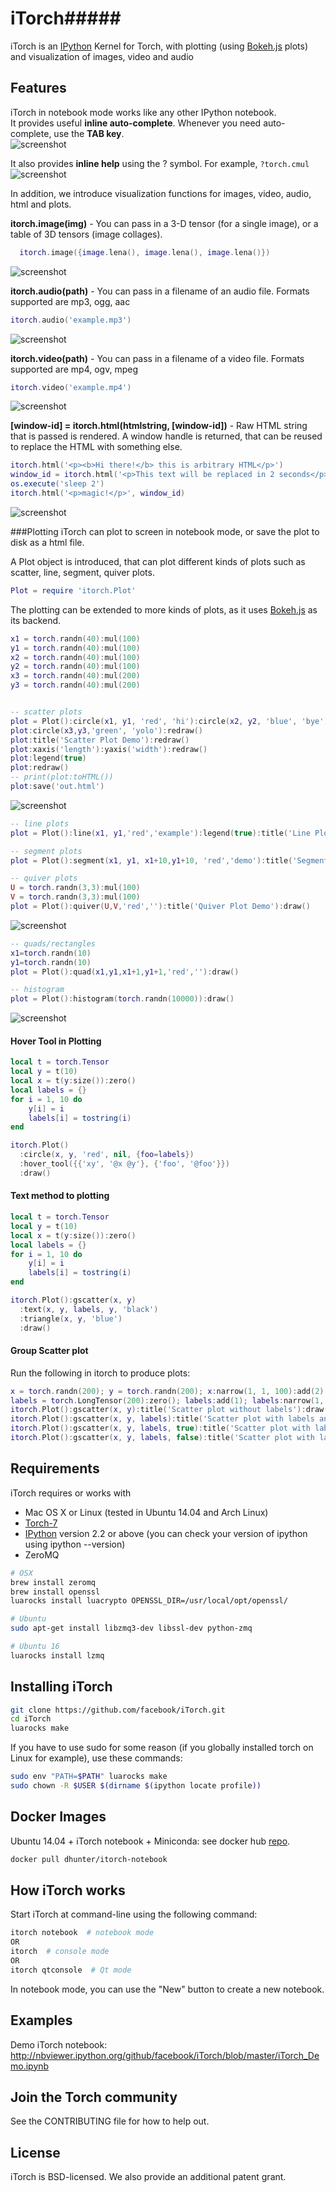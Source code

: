 # iTorch#####
iTorch is an [IPython](http://ipython.org) Kernel for Torch, with plotting (using [Bokeh.js](http://bokeh.pydata.org/docs/gallery.html) plots) and visualization of images, video and audio

## Features
iTorch in notebook mode works like any other IPython notebook.  
It provides useful **inline auto-complete**. Whenever you need auto-complete, use the **TAB key**.  
![screenshot](screenshots/autocomplete.png "")

It also provides **inline help** using the ? symbol.
For example, `?torch.cmul`
![screenshot](screenshots/help.png "")

In addition, we introduce visualization functions for images, video, audio, html and plots.

**itorch.image(img)** - You can pass in a 3-D tensor (for a single image), or a table of 3D tensors (image collages).
```lua
  itorch.image({image.lena(), image.lena(), image.lena()})
```
![screenshot](screenshots/image.png "")

**itorch.audio(path)** - You can pass in a filename of an audio file. Formats supported are mp3, ogg, aac
```lua
itorch.audio('example.mp3')
```
![screenshot](screenshots/audio.png "")

**itorch.video(path)** - You can pass in a filename of a video file. Formats supported are mp4, ogv, mpeg
```lua
itorch.video('example.mp4')
```
![screenshot](screenshots/video.png "")

**[window-id] = itorch.html(htmlstring, [window-id])** - Raw HTML string that is passed is rendered. A window handle is returned, that can be reused to replace the HTML with something else.
```lua
itorch.html('<p><b>Hi there!</b> this is arbitrary HTML</p>')
window_id = itorch.html('<p>This text will be replaced in 2 seconds</p>')
os.execute('sleep 2')
itorch.html('<p>magic!</p>', window_id)
```
![screenshot](screenshots/html.png "")

###Plotting
iTorch can plot to screen in notebook mode, or save the plot to disk as a html file.

A Plot object is introduced, that can plot different kinds of plots such as scatter, line, segment, quiver plots.  
```lua
Plot = require 'itorch.Plot'
```
The plotting can be extended to more kinds of plots, as it uses [Bokeh.js](http://bokeh.pydata.org/en/latest/docs/dev_guide/bokehjs.html) as its backend.
```lua
x1 = torch.randn(40):mul(100)
y1 = torch.randn(40):mul(100)
x2 = torch.randn(40):mul(100)
y2 = torch.randn(40):mul(100)
x3 = torch.randn(40):mul(200)
y3 = torch.randn(40):mul(200)


-- scatter plots
plot = Plot():circle(x1, y1, 'red', 'hi'):circle(x2, y2, 'blue', 'bye'):draw()
plot:circle(x3,y3,'green', 'yolo'):redraw()
plot:title('Scatter Plot Demo'):redraw()
plot:xaxis('length'):yaxis('width'):redraw()
plot:legend(true)
plot:redraw()
-- print(plot:toHTML())
plot:save('out.html')
```
![screenshot](screenshots/scatter.png "")

```lua
-- line plots
plot = Plot():line(x1, y1,'red','example'):legend(true):title('Line Plot Demo'):draw()
```

```lua
-- segment plots
plot = Plot():segment(x1, y1, x1+10,y1+10, 'red','demo'):title('Segment Plot Demo'):draw()
```

```lua
-- quiver plots
U = torch.randn(3,3):mul(100)
V = torch.randn(3,3):mul(100)
plot = Plot():quiver(U,V,'red',''):title('Quiver Plot Demo'):draw()
```
![screenshot](screenshots/quiver.png "")

```lua
-- quads/rectangles
x1=torch.randn(10)
y1=torch.randn(10)
plot = Plot():quad(x1,y1,x1+1,y1+1,'red',''):draw()
```

```lua
-- histogram
plot = Plot():histogram(torch.randn(10000)):draw()
```
![screenshot](screenshots/hist.png "")

#### Hover Tool in Plotting
```lua
local t = torch.Tensor
local y = t(10)
local x = t(y:size()):zero()
local labels = {}
for i = 1, 10 do
    y[i] = i
	labels[i] = tostring(i)
end

itorch.Plot()
  :circle(x, y, 'red', nil, {foo=labels})
  :hover_tool({{'xy', '@x @y'}, {'foo', '@foo'}})
  :draw()
```

#### Text method to plotting
```lua
local t = torch.Tensor
local y = t(10)
local x = t(y:size()):zero()
local labels = {}
for i = 1, 10 do
    y[i] = i
	labels[i] = tostring(i)
end

itorch.Plot():gscatter(x, y)
  :text(x, y, labels, y, 'black')
  :triangle(x, y, 'blue')
  :draw()
```

#### Group Scatter plot
Run the following in itorch to produce plots:
```lua
x = torch.randn(200); y = torch.randn(200); x:narrow(1, 1, 100):add(2);
labels = torch.LongTensor(200):zero(); labels:add(1); labels:narrow(1, 1, 100):add(1)
itorch.Plot():gscatter(x, y):title('Scatter plot without labels'):draw()
itorch.Plot():gscatter(x, y, labels):title('Scatter plot with labels and legend #1'):legend(true):draw()
itorch.Plot():gscatter(x, y, labels, true):title('Scatter plot with labels and legend #2'):draw()
itorch.Plot():gscatter(x, y, labels, false):title('Scatter plot with labels and no legend'):draw()
```

## Requirements
iTorch requires or works with
* Mac OS X or Linux (tested in Ubuntu 14.04 and Arch Linux)
* [Torch-7](https://github.com/torch/torch7/wiki/Cheatsheet#installing-and-running-torch)
* [IPython](http://ipython.org/install.html) version 2.2 or above (you can check your version of ipython using ipython --version)
* ZeroMQ
```bash
# OSX
brew install zeromq
brew install openssl
luarocks install luacrypto OPENSSL_DIR=/usr/local/opt/openssl/

# Ubuntu
sudo apt-get install libzmq3-dev libssl-dev python-zmq

# Ubuntu 16
luarocks install lzmq
```

## Installing iTorch
```bash
git clone https://github.com/facebook/iTorch.git
cd iTorch
luarocks make 
```

If you have to use sudo for some reason (if you globally installed torch on Linux for example), use these commands:
```bash
sudo env "PATH=$PATH" luarocks make
sudo chown -R $USER $(dirname $(ipython locate profile))
```

## Docker Images
Ubuntu 14.04 + iTorch notebook + Miniconda: see docker hub [repo](https://hub.docker.com/r/dhunter/itorch-notebook/).

```bash
docker pull dhunter/itorch-notebook
```

## How iTorch works
Start iTorch at command-line using the following command:
```bash
itorch notebook  # notebook mode
OR  
itorch  # console mode
OR  
itorch qtconsole  # Qt mode
```

In notebook mode, you can use the "New" button to create a new notebook.

## Examples
Demo iTorch notebook: http://nbviewer.ipython.org/github/facebook/iTorch/blob/master/iTorch_Demo.ipynb

## Join the Torch community
See the CONTRIBUTING file for how to help out.

## License
iTorch is BSD-licensed. We also provide an additional patent grant.

